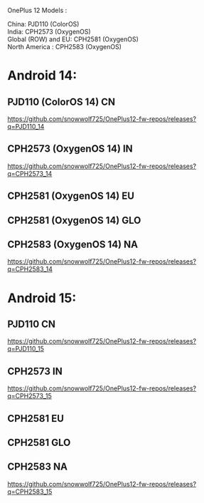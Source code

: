 OnePlus 12 Models :  
  
China: PJD110 (ColorOS)  
India: CPH2573 (OxygenOS)  
Global (ROW) and EU: CPH2581 (OxygenOS)  
North America : CPH2583 (OxygenOS)  
  
# Android 14:  
  
## PJD110 (ColorOS 14) CN
https://github.com/snowwolf725/OnePlus12-fw-repos/releases?q=PJD110_14

## CPH2573 (OxygenOS 14) IN
https://github.com/snowwolf725/OnePlus12-fw-repos/releases?q=CPH2573_14

  
## CPH2581 (OxygenOS 14) EU

## CPH2581 (OxygenOS 14) GLO


## CPH2583 (OxygenOS 14) NA
https://github.com/snowwolf725/OnePlus12-fw-repos/releases?q=CPH2583_14
  
# Android 15:  

## PJD110 CN
https://github.com/snowwolf725/OnePlus12-fw-repos/releases?q=PJD110_15

## CPH2573 IN
https://github.com/snowwolf725/OnePlus12-fw-repos/releases?q=CPH2573_15

## CPH2581 EU


  
## CPH2581 GLO

  
## CPH2583 NA
https://github.com/snowwolf725/OnePlus12-fw-repos/releases?q=CPH2583_15
